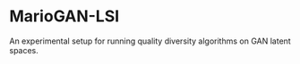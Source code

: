 # MarioGAN-LSI
An experimental setup for running quality diversity algorithms on GAN latent spaces.
